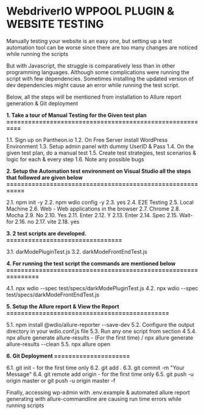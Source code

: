 WebdriverIO WPPOOL PLUGIN & WEBSITE TESTING
==============================================

Manually testing your website is an easy one, but setting up a test automation tool can be worse since there are too many changes are noticed while running the scripts

But with Javascript, the struggle is comparatively less than in other programming languages. Although some complications were running the script with few dependencies. Sometimes installing the updated version of dev dependencies might cause an error while running the test script. 

Below, all the steps will be mentioned from installation to Allure report generation & Git deployment

**1. Take a tour of Manual Testing for the Given test plan
=========================================================**

1.1. Sign up on Pantheon.io
1.2. On Free Server install WordPress Environment
1.3. Setup admin panel with dummy UserID & Pass
1.4. On the given test plan, do a manual test
1.5. Create test strategies, test scenarios & logic for each & every step
1.6. Note any possible bugs

**2. Setup the Automation test environment on Visual Studio
all the steps that followed are given below
==========================================================**

2.1. npm init -y
2.2. npm wdio config -y
2.3. yes
2.4. E2E Testing
2.5. Local Machine
2.6. Web - Web applications in the browser
2.7. Chrome
2.8. Mocha
2.9. No
2.10. Yes
2.11. Enter
2.12. Y
2.13. Enter
2.14. Spec
2.15. Wait-for
2.16. no
2.17. vite
2.18. yes

**3. 2 test scripts are developed. 
================================**

3.1. darModePluginTest.js
3.2. darkModeFrontEndTest.js

**4. For running the test script the commands are mentioned below
==============================================================**

4.1. npx wdio --spec test/specs/darkModePluginTest.js
4.2. npx wdio --spec test/specs/darkModeFrontEndTest.js

**5. Setup the Allure report & View the Report
=============================================**

5.1. npm install @wdio/allure-reporter --save-dev
5.2. Configure the output directory in your wdio.conf.js file
5.3. Run any one script from section 4
5.4. npx allure generate allure-results - (For the first time) / npx allure generate allure-results --clean
5.5. npx allure open

**6. Git Deployment
=====================**

6.1. git init - for the first time only
6.2. git add .
6.3. git commit -m "Your Message"
6.4. git remote add origin <repository-url> - for the first time only
6.5. git push -u origin master or git push -u origin master -f

Finally, accessing wp-admin with .env.example & automated allure report generating with allure-commandline are causing run time errors while running scripts

